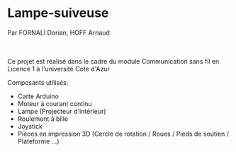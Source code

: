 # Lampe-suiveuse
Par FORNALI Dorian, HOFF Arnaud <br><br><br>

Ce projet est réalisé dans le cadre du module Communication sans fil en Licence 1 à l'université Cote d'Azur



Composants utilisés:

- Carte Arduino
- Moteur à courant continu
- Lampe (Projecteur d'intérieur)
- Roulement à bille
- Joystick
- Pièces en impression 3D (Cercle de rotation / Roues / Pieds de soutien / Plateforme ...)
